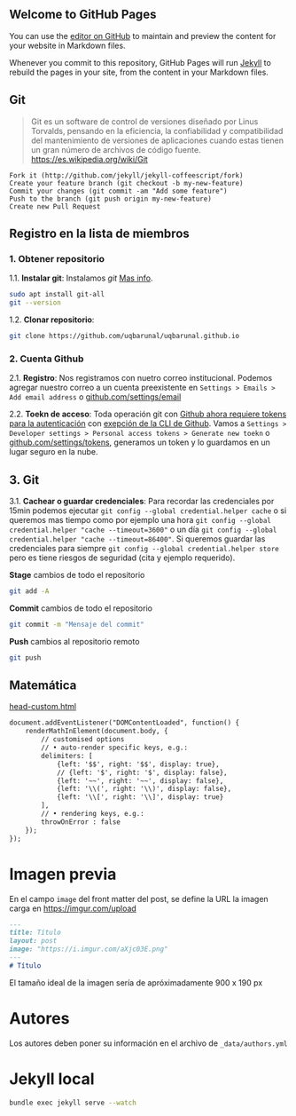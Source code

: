 ## Welcome to GitHub Pages

You can use the [editor on GitHub](https://github.com/uqbarunal/uqbarunal.github.io/edit/main/README.md) to maintain and preview the content for your website in Markdown files.

Whenever you commit to this repository, GitHub Pages will run [Jekyll](https://jekyllrb.com/) to rebuild the pages in your site, from the content in your Markdown files.

## Git
> Git es un software de control de versiones diseñado por Linus Torvalds, pensando en la eficiencia, la confiabilidad y compatibilidad del mantenimiento de versiones de aplicaciones cuando estas tienen un gran número de archivos de código fuente. 
https://es.wikipedia.org/wiki/Git


    Fork it (http://github.com/jekyll/jekyll-coffeescript/fork)
    Create your feature branch (git checkout -b my-new-feature)
    Commit your changes (git commit -am "Add some feature")
    Push to the branch (git push origin my-new-feature)
    Create new Pull Request


## Registro en la lista de miembros

### 1. Obtener repositorio
1.1. **Instalar git**: Instalamos *git*  [Mas info](https://git-scm.com/book/en/v2/Getting-Started-Installing-Git).
```bash
sudo apt install git-all
git --version
```
1.2. **Clonar repositorio**:
```bash
git clone https://github.com/uqbarunal/uqbarunal.github.io
```

### 2. Cuenta Github 

2.1. **Registro**: Nos registramos con nuetro correo institucional. Podemos agregar nuestro correo a un cuenta preexistente en `Settings > Emails > Add email address` o [github.com/settings/email](https://github.com/settings/emails)

2.2. **Toekn de acceso**: Toda operación git con [Github ahora requiere tokens para la autenticación](https://github.blog/2020-12-15-token-authentication-requirements-for-git-operations/) con [exepción de la CLI de Github](https://cli.github.com/manual/gh_auth_login). Vamos a `Settings > Developer settings > Personal access tokens > Generate new toekn` o [github.com/settings/tokens](https://github.com/settings/tokens), generamos un token y lo guardamos en un lugar seguro en la nube.


## 3. Git

3.1. **Cachear o guardar credenciales**: Para recordar las credenciales por 15min podemos ejecutar `git config --global credential.helper cache` o si queremos mas tiempo como por ejemplo una hora `git config --global credential.helper "cache --timeout=3600"` o un día `git config --global credential.helper "cache --timeout=86400"`. Si queremos guardar las credenciales para siempre `git config --global credential.helper store` pero es tiene riesgos de seguridad (cita y ejemplo requerido).


**Stage** cambios de todo el repositorio
```bash
git add -A
```

**Commit** cambios de todo el repositorio
```bash
git commit -m "Mensaje del commit"
```

**Push** cambios al repositorio remoto
```bash
git push
```

## Matemática
[head-custom.html](/_includes/head-custom.html)
```html
document.addEventListener("DOMContentLoaded", function() {
    renderMathInElement(document.body, {
        // customised options
        // • auto-render specific keys, e.g.:
        delimiters: [
            {left: '$$', right: '$$', display: true},
            // {left: '$', right: '$', display: false},
            {left: '~~', right: '~~', display: false},
            {left: '\\(', right: '\\)', display: false},
            {left: '\\[', right: '\\]', display: true}
        ],
        // • rendering keys, e.g.:
        throwOnError : false
    });
});
```

# Imagen previa
En el campo `image` del front matter del post, se define la URL la imagen carga en <https://imgur.com/upload>
```md
---
title: Título
layout: post
image: "https://i.imgur.com/aXjc03E.png"
---
# Título
```
El tamaño ideal de la imagen sería de apróximadamente 900 x 190 px

# Autores

Los autores deben poner su información en el archivo de `_data/authors.yml`

# Jekyll local
```bash
bundle exec jekyll serve --watch
```